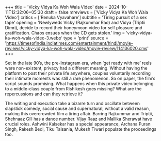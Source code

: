 +++
title = 'Vicky Vidya Ka Woh Wala Video'
date = 2024-10-11T12:32:06+05:30
draft = false
mreviews = ['Vicky Vidya Ka Woh Wala Video']
critics = ['Renuka Vyavahare']
subtitle = 'Tiring pursuit of a sex tape'
opening = 'Newlyweds Vicky (Rajkummar Rao) and Vidya (Triptii Dimri), decide to record their honeymoon video for self pleasure and gratification. Chaos ensues when the CD gets stolen.'
img = 'vicky-vidya-ka-woh-wala-video-3.webp'
type = 'print'
source = 'https://timesofindia.indiatimes.com/entertainment/hindi/movie-reviews/vicky-vidya-ka-woh-wala-video/movie-review/114136020.cms'
+++

Set in the late 90’s, the pre-Instagram era, when ‘get ready with me’ reels were non-existent, privacy had a different meaning. Without having the platform to post their private life anywhere, couples voluntarily recording their intimate moments was still a rare phenomenon. So on paper, the film’s script sounds promising. What happens when this private video belonging to a middle-class couple from Rishikesh goes missing? What are the repercussions and can they retrieve it?

The writing and execution take a bizarre turn and oscillate between slapstick comedy, social cause and supernatural, without a valid reason, making this overcrowded film a tiring affair. Barring Rajkummar and Triptii, Shehnaaz Gill has a dance number. Vijay Raaz and Mallika Sherawat have crucial roles. Ashwini Kalsekar has a special appearance, Archana Puran Singh, Rakesh Bedi, Tiku Talsania, Mukesh Tiwari populate the proceedings too.
